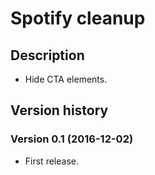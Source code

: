 # Spotify cleanup

## Description

- Hide CTA elements.

## Version history

### Version 0.1 (2016-12-02)

- First release.
